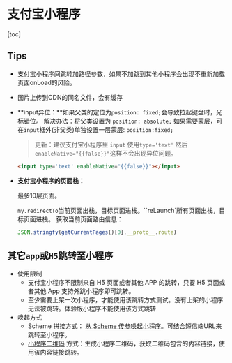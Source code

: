 # 支付宝小程序

[toc]

## Tips

- 支付宝小程序间跳转加路径参数，如果不加跳到其他小程序会出现不重新加载页面onLoad的风险。

- 图片上传到CDN的同名文件，会有缓存

- **input异位：**如果父类的定位为`position: fixed;`会导致拉起键盘时，光标错位。
    解决办法：将父类设置为 `position: absolute;` 如果需要蒙层，可在`input`框外(非父类)单独设置一层蒙层: `position:fixed;`
    
    >   更新：建议支付宝小程序里 `input` 使用`type='text'` 然后 `enableNative="{{false}}"`这样不会出现异位问题。
    
    ```html
    <input type='text' enableNative="{{false}}"></input>
    ```

- **支付宝小程序的页面栈：**

    最多10层页面。

    `my.redirectTo`当前页面出栈，目标页面进栈。``reLaunch`所有页面出栈，目标页面进栈。
    获取当前页面路由信息：

    ```javascript
    JSON.stringfy(getCurrentPages()[0].__proto__.route)
    ```





## 其它`app`或`H5`跳转至小程序

-   使用限制
    -   支付宝小程序不限制来自 H5 页面或者其他 APP 的跳转，只要 H5 页面或者其他 App 支持外跳小程序即可跳转。
    -   至少需要上架一次小程序，才能使用该跳转方式测试。没有上架的小程序无法被跳转。体验版小程序不能使用该方式跳转
-   唤起方式
    -   Scheme 拼接方式： [从 Scheme 传参唤起小程序](https://opensupport.alipay.com/support/knowledge/31867/201602383690?ant_source=zsearch)。可结合短信端URL来跳转至小程序。
    -    [小程序二维码](https://opendocs.alipay.com/mini/introduce/qrcode) 方式：生成小程序二维码，获取二维码包含的内容链接，使用该内容链接跳转。

